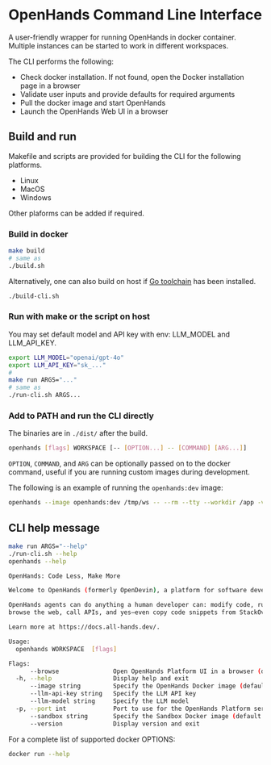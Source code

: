 # OpenHands Command Line Interface

A user-friendly wrapper for running OpenHands in docker container.
Multiple instances can be started to work in different workspaces.

The CLI performs the following:

* Check docker installation. If not found, open the Docker installation page in a browser
* Validate user inputs and provide defaults for required arguments
* Pull the docker image and start OpenHands
* Launch the OpenHands Web UI in a browser

## Build and run

Makefile and scripts are provided for building the CLI for the following platforms.

* Linux
* MacOS
* Windows

Other plaforms can be added if required.

### Build in docker

```bash
make build
# same as
./build.sh
```

Alternatively, one can also build on host if [Go toolchain](https://go.dev/doc/install) has been installed.

```bash
./build-cli.sh
```

### Run with make or the script on host

You may set default model and API key with env: LLM_MODEL and LLM_API_KEY.

```bash
export LLM_MODEL="openai/gpt-4o"
export LLM_API_KEY="sk_..."
#
make run ARGS="..."
# same as
./run-cli.sh ARGS...
```

### Add to PATH and run the CLI directly

The binaries are in `./dist/` after the build.

```bash
openhands [flags] WORKSPACE [-- [OPTION...] -- [COMMAND] [ARG...]]
```

`OPTION`, `COMMAND`, and `ARG` can be optionally passed on to the docker command, useful if you are running custom images during development.

The following is an example of running the `openhands:dev` image:

```bash
openhands --image openhands:dev /tmp/ws -- --rm --tty --workdir /app -v $HOME/my/devin/OpenHands/:/app -e BACKEND_HOST=0.0.0.0 -e SANDBOX_API_HOSTNAME=host.docker.internal -- make run
```

## CLI help message

```bash
make run ARGS="--help"
./run-cli.sh --help
openhands --help

```

```bash
OpenHands: Code Less, Make More

Welcome to OpenHands (formerly OpenDevin), a platform for software development agents powered by AI.

OpenHands agents can do anything a human developer can: modify code, run commands,
browse the web, call APIs, and yes—even copy code snippets from StackOverflow.

Learn more at https://docs.all-hands.dev/.

Usage:
  openhands WORKSPACE  [flags]

Flags:
      --browse               Open OpenHands Platform UI in a browser (default true)
  -h, --help                 Display help and exit
      --image string         Specify the OpenHands Docker image (default "ghcr.io/all-hands-ai/openhands:0.9")
      --llm-api-key string   Specify the LLM API key
      --llm-model string     Specify the LLM model
  -p, --port int             Port to use for the OpenHands Platform server. default auto select
      --sandbox string       Specify the Sandbox Docker image (default "ghcr.io/all-hands-ai/runtime:0.9-nikolaik")
      --version              Display version and exit
```

For a complete list of supported docker OPTIONS:

```bash
docker run --help
```

